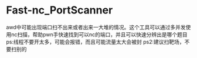 # Fast-nc_PortScanner

awd中可能出现端口扫不出来或者出来一大堆的情况。这个工具可以通过多并发使用nc扫描，帮助pwn手快速找到可以nc的端口，并且可以快速分辨出是哪个题目
ps:线程不要开太多，可能会报错，而且可能流量太大会被封
ps2:建议扫靶场，不要扫别的
